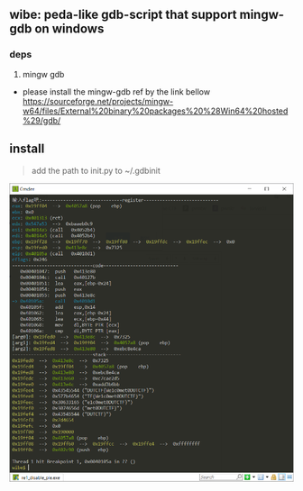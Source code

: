 ## wibe: peda-like gdb-script that support mingw-gdb on windows

### deps
1. mingw gdb
+ please install the mingw-gdb ref by the link bellow<br>
https://sourceforge.net/projects/mingw-w64/files/External%20binary%20packages%20%28Win64%20hosted%29/gdb/

## install
> add the path to init.py to ~/.gdbinit

![enter description here](./img/screen.png)
